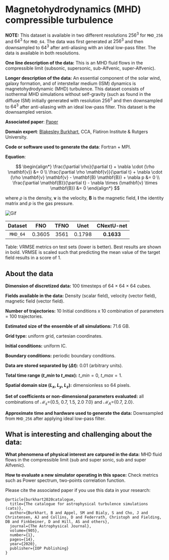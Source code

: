 # Magnetohydrodynamics (MHD) compressible turbulence

**NOTE:** This dataset is available in two different resolutions $256^3$ for `MHD_256` and $64^3$ for `MHD_64`. The data was first generated at $256^3$ and then downsampled to $64^3$ after anti-aliasing with an ideal low-pass filter. The data is available in both resolutions.

**One line description of the data:** This is an MHD fluid flows in the compressible limit (subsonic, supersonic, sub-Alfvenic, super-Alfvenic).

**Longer description of the data:** An essential component of the solar wind, galaxy formation, and of interstellar medium (ISM) dynamics is magnetohydrodynamic (MHD) turbulence. This dataset consists of isothermal MHD simulations without self-gravity (such as found in the diffuse ISM) initially generated with resolution $256^3$ and then downsampled to $64^3$ after anti-aliasing with an ideal low-pass filter. This dataset is the downsampled version.

**Associated paper**: [Paper](https://iopscience.iop.org/article/10.3847/1538-4357/abc484/pdf)

**Domain expert**: [Blakesley Burkhart](https://www.bburkhart.com/), CCA, Flatiron Institute & Rutgers University.

**Code or software used to generate the data**: Fortran + MPI.

**Equation**:

$$
\begin{align*}
\frac{\partial \rho}{\partial t} + \nabla \cdot (\rho \mathbf{v}) &= 0 \\
\frac{\partial \rho \mathbf{v}}{\partial t} + \nabla \cdot (\rho \mathbf{v} \mathbf{v} - \mathbf{B} \mathbf{B}) + \nabla p &= 0 \\
\frac{\partial \mathbf{B}}{\partial t} - \nabla \times (\mathbf{v} \times \mathbf{B}) &= 0
\end{align*}
$$

where $\rho$ is the density, $\mathbf{v}$ is the velocity, $\mathbf{B}$ is the magnetic field, $\mathbf{I}$ the identity matrix and $p$ is the gas pressure.

![Gif](https://users.flatironinstitute.org/~polymathic/data/the_well/datasets/MHD_64/gif/density_unnormalized.gif)

| Dataset    | FNO | TFNO  | Unet | CNextU-net
|:-:|:-:|:-:|:-:|:-:|
| `MHD_64`  | 0.3605 | 3561 |0.1798|$\mathbf{0.1633}$|

Table: VRMSE metrics on test sets (lower is better). Best results are shown in bold. VRMSE is scaled such that predicting the mean value of the target field results in a score of 1.

## About the data

**Dimension of discretized data:** 100 timesteps of 64 $\times$ 64 $\times$ 64 cubes.

**Fields available in the data:** Density (scalar field), velocity (vector field), magnetic field (vector field).

**Number of trajectories:** 10 Initial conditions x 10 combination of parameters = 100 trajectories.

**Estimated size of the ensemble of all simulations:** 71.6 GB.

**Grid type:** uniform grid, cartesian coordinates.

**Initial conditions:** uniform IC.

**Boundary conditions:** periodic boundary conditions.

**Data are stored separated by ($\Delta t$):** 0.01 (arbitrary units).

**Total time range ($t\_{min}$ to $t\_{max}$):** $t\_{min} = 0$, $t\_{max} = 1$.

**Spatial domain size ($L_x$, $L_y$, $L_z$):** dimensionless so 64 pixels.

**Set of coefficients or non-dimensional parameters evaluated:** all combinations of $\mathcal{M}_s=${0.5, 0.7, 1.5, 2.0 7.0} and $\mathcal{M}_A =${0.7, 2.0}.

**Approximate time and hardware used to generate the data:** Downsampled from `MHD_256` after applying ideal low-pass filter.

## What is interesting and challenging about the data:

**What phenomena of physical interest are catpured in the data:** MHD fluid flows in the compressible limit (sub and super sonic, sub and super Alfvenic).

**How to evaluate a new simulator operating in this space:** Check metrics such as Power spectrum, two-points correlation function.

Please cite the associated paper if you use this data in your research:

```
@article{burkhart2020catalogue,
  title={The catalogue for astrophysical turbulence simulations (cats)},
  author={Burkhart, B and Appel, SM and Bialy, S and Cho, J and Christensen, AJ and Collins, D and Federrath, Christoph and Fielding, DB and Finkbeiner, D and Hill, AS and others},
  journal={The Astrophysical Journal},
  volume={905},
  number={1},
  pages={14},
  year={2020},
  publisher={IOP Publishing}
}
```
